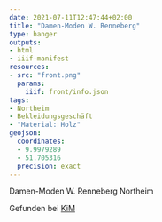 ```yaml
---
date: 2021-07-11T12:47:44+02:00
title: "Damen-Moden W. Renneberg"
type: hanger
outputs:
- html
- iiif-manifest
resources:
- src: "front.png"
  params:
    iiif: front/info.json
tags:
- Northeim
- Bekleidungsgeschäft
- "Material: Holz"
geojson:
  coordinates:
  - 9.9979289
  - 51.705316
  precision: exact
---
```


Damen-Moden W. Renneberg Northeim
<div class="source">Gefunden bei <a href="https://www.neue-arbeit-brockensammlung.de/geschaefte/zweigstelle-kim/">KiM</a></div>
